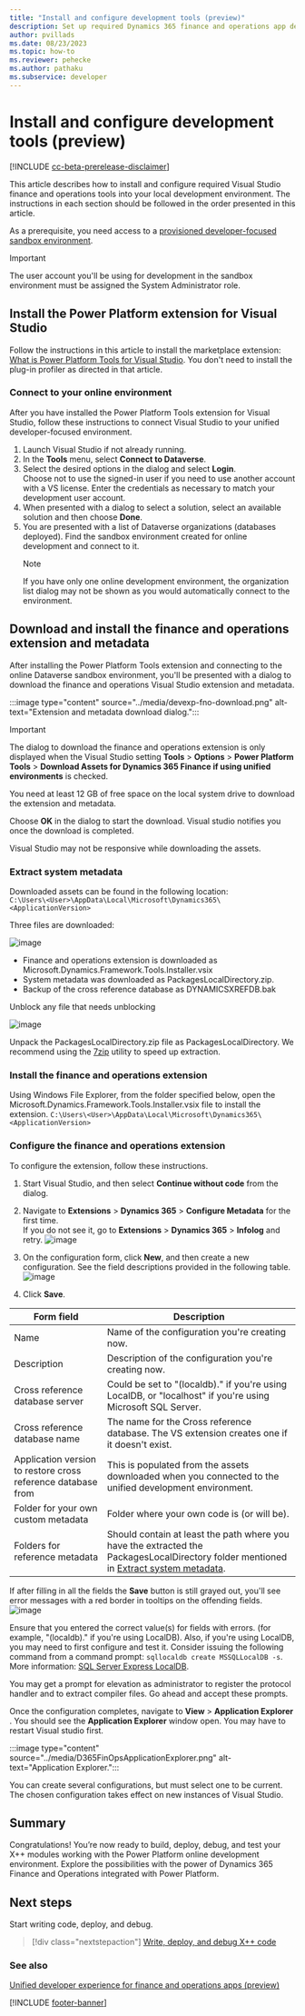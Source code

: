 ```yaml
---
title: "Install and configure development tools (preview)"
description: Set up required Dynamics 365 finance and operations app development tools on your local computer.
author: pvillads
ms.date: 08/23/2023
ms.topic: how-to
ms.reviewer: pehecke
ms.author: pathaku
ms.subservice: developer
---
```


# Install and configure development tools (preview)

[!INCLUDE [cc-beta-prerelease-disclaimer](../../includes/cc-beta-prerelease-disclaimer.md)]

This article describes how to install and configure required Visual Studio finance and operations tools into your local development environment. The instructions in each section should be followed in the order presented in this article.

As a prerequisite, you need access to a [provisioned developer-focused sandbox environment](../../admin/unified-experience/tutorial-deploy-new-environment-with-ERP-template.md).

> [!IMPORTANT]
> The user account you'll be using for development in the sandbox environment must be assigned the System Administrator role.

## Install the Power Platform extension for Visual Studio

Follow the instructions in this article to install the marketplace extension: [What is Power Platform Tools for Visual Studio](../devtools-vs.md). You don't need to install the plug-in profiler as directed in that article.

### Connect to your online environment

After you have installed the Power Platform Tools extension for Visual Studio, follow these instructions to connect Visual Studio to your unified developer-focused environment.

1. Launch Visual Studio if not already running.
1. In the **Tools** menu, select **Connect to Dataverse**.
1. Select the desired options in the dialog and select **Login**.  
    Choose not to use the signed-in user if you need to use another account with a VS license. Enter the credentials as necessary to match your development user account.
1. When presented with a dialog to select a solution, select an available solution and then choose **Done**.
1. You are presented with a list of Dataverse organizations (databases deployed). Find the sandbox environment created for online development and connect to it.
    > [!NOTE]
    > If you have only one online development environment, the organization list dialog may not be shown as you would automatically connect to the environment.

## Download and install the finance and operations extension and metadata

After installing the Power Platform Tools extension and connecting to the online Dataverse sandbox environment, you'll be presented with a dialog to download the finance and operations Visual Studio extension and metadata.

:::image type="content" source="../media/devexp-fno-download.png" alt-text="Extension and metadata download dialog.":::

> [!IMPORTANT]
> The dialog to download the finance and operations extension is only displayed when the Visual Studio setting **Tools** > **Options** > **Power Platform Tools** > **Download Assets for Dynamics 365 Finance if using unified environments** is checked.
>
> You need at least 12 GB of free space on the local system drive to download the extension and metadata.

Choose **OK** in the dialog to start the download. Visual studio notifies you once the download is completed. 


Visual Studio may not be responsive while downloading the assets.

### Extract system metadata

Downloaded assets can be found in the following location:  
`C:\Users\<User>\AppData\Local\Microsoft\Dynamics365\<ApplicationVersion>`

Three files are downloaded:

![image](https://github.com/MicrosoftDocs/power-platform-pr/assets/20115956/5b0881f8-4716-4a53-9ab1-73db4381ef0b)

- Finance and operations extension is downloaded as Microsoft.Dynamics.Framework.Tools.Installer.vsix
- System metadata was downloaded as PackagesLocalDirectory.zip.
- Backup of the cross reference database as DYNAMICSXREFDB.bak

Unblock any file that needs unblocking 

![image](https://github.com/MicrosoftDocs/power-platform-pr/assets/20115956/e563f43e-c5f2-4359-b9fe-8981bcbe3980)

Unpack the PackagesLocalDirectory.zip file as PackagesLocalDirectory. We recommend using the [7zip](https://www.7-zip.org/download.html) utility to speed up extraction.

### Install the finance and operations extension

Using Windows File Explorer, from the folder specified below, open the Microsoft.Dynamics.Framework.Tools.Installer.vsix file to install the extension.
`C:\Users\<User>\AppData\Local\Microsoft\Dynamics365\<ApplicationVersion>`

### Configure the finance and operations extension

To configure the extension, follow these instructions.

1. Start Visual Studio, and then select **Continue without code** from the dialog.
2. Navigate to **Extensions** > **Dynamics 365** > **Configure Metadata** for the first time.  
    If you do not see it, go to **Extensions** > **Dynamics 365** > **Infolog** and retry.
   ![image](https://github.com/MicrosoftDocs/power-platform-pr/assets/20115956/656b8fef-cf72-4109-8581-5b44d00f62be)

4. On the configuration form, click **New**, and then create a new configuration. See the field descriptions provided in the following table.
 ![image](https://github.com/MicrosoftDocs/power-platform-pr/assets/20115956/85010784-fab1-4bdc-9964-375eac5cb4f2)
6. Click **Save**.

| Form field | Description |
|---|---|
|Name| Name of the configuration you're creating now.|
|Description| Description of the configuration you're creating now.|
|Cross reference database server| Could be set to "(localdb)\." if you're using LocalDB, or "localhost" if you're using Microsoft SQL Server.|
|Cross reference database name| The name for the Cross reference database. The VS extension creates one if it doesn't exist.|
|Application version to restore cross reference database from| This is populated from the assets downloaded when you connected to the unified development environment.|
|Folder for your own custom metadata| Folder where your own code is (or will be).|
|Folders for reference metadata| Should contain at least the path where you have the extracted the PackagesLocalDirectory folder mentioned in [Extract system metadata](#extract-system-metadata).|

If after filling in all the fields the **Save** button is still grayed out, you'll see error messages with a red border in tooltips on the offending fields.
![image](https://github.com/MicrosoftDocs/power-platform-pr/assets/20115956/4eb24582-fd69-42c1-8145-481f7ba3baa9)

Ensure that you entered the correct value(s) for fields with errors. (for example, "(localdb)\." if you're using LocalDB). 
Also, if you're using LocalDB, you may need to first configure and test it. Consider issuing the following command from a command prompt: `sqllocaldb create MSSQLLocalDB -s`. More information: [SQL Server Express LocalDB](/sql/database-engine/configure-windows/sql-server-express-localdb).

You may get a prompt for elevation as administrator to register the protocol handler and to extract compiler files. Go ahead and accept these prompts.

Once the configuration completes, navigate to **View** > **Application Explorer** . You should see the **Application Explorer** window open. You may have to restart Visual studio first. 

:::image type="content" source="../media/D365FinOpsApplicationExplorer.png" alt-text="Application Explorer.":::

You can create several configurations, but must select one to be current. The chosen configuration takes effect on new instances of Visual Studio.

## Summary

Congratulations! You’re now ready to build, deploy, debug, and test your X++ modules working with the Power Platform online development environment. Explore the possibilities with the power of Dynamics 365 Finance and Operations integrated with Power Platform.

## Next steps

Start writing code, deploy, and debug.

> [!div class="nextstepaction"]
> [Write, deploy, and debug X++ code](finance-operations-debug.md)

### See also

[Unified developer experience for finance and operations apps (preview)](finance-operations-dev-overview.md)

[!INCLUDE [footer-banner](../../includes/footer-banner.md)]
